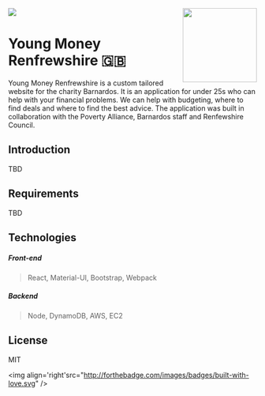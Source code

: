 <img src="demo.gif" />

<img align='right' width='150' height='150' src="https://raw.githubusercontent.com/william-taylor/young-money-renfrewshire/master/website/People-256.png" />

# Young Money Renfrewshire :uk:

Young Money Renfrewshire is a custom tailored website for the charity Barnardos. It is an application for under 25s who can help with your financial problems. We can help with budgeting, where to find deals and where to find the best advice. The application was built in collaboration with the Poverty Alliance, Barnardos staff and Renfewshire Council.

## Introduction

TBD

## Requirements

TBD

## Technologies

##### Front-end

> React, Material-UI, Bootstrap, Webpack

##### Backend

> Node, DynamoDB, AWS, EC2 

## License

MIT

<img align='right'src="http://forthebadge.com/images/badges/built-with-love.svg" />